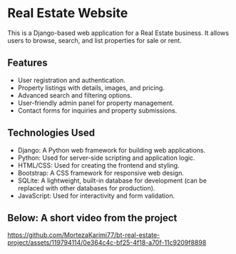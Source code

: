 # Real Estate Website

This is a Django-based web application for a Real Estate business. It allows users to browse, search, and list properties for sale or rent.

## Features

- User registration and authentication.
- Property listings with details, images, and pricing.
- Advanced search and filtering options.
- User-friendly admin panel for property management.
- Contact forms for inquiries and property submissions.

## Technologies Used

- Django: A Python web framework for building web applications.
- Python: Used for server-side scripting and application logic.
- HTML/CSS: Used for creating the frontend and styling.
- Bootstrap: A CSS framework for responsive web design.
- SQLite: A lightweight, built-in database for development (can be replaced with other databases for production).
- JavaScript: Used for interactivity and form validation.

## Below: A short video from the project

https://github.com/MortezaKarimi77/bt-real-estate-project/assets/119794114/0e364c4c-bf25-4f18-a70f-11c9209f8898


